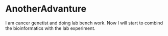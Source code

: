 # AnotherAdvanture

I am cancer genetist and doing lab bench work. Now I will start to combind the bioinformatics with the lab experiment. 
